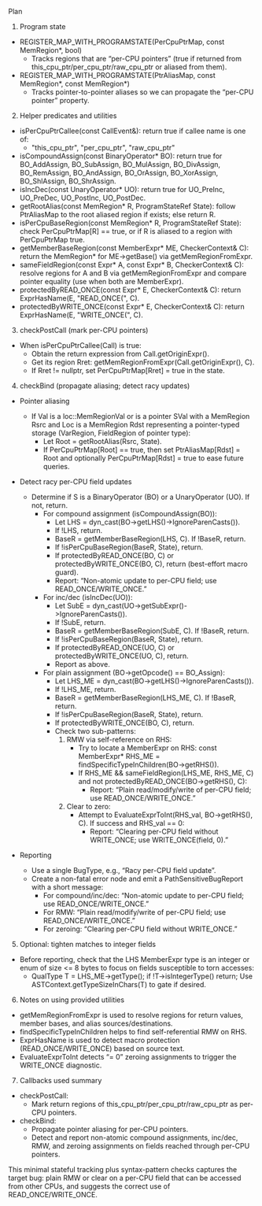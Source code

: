 Plan

1. Program state
- REGISTER_MAP_WITH_PROGRAMSTATE(PerCpuPtrMap, const MemRegion*, bool)
  - Tracks regions that are “per-CPU pointers” (true if returned from this_cpu_ptr/per_cpu_ptr/raw_cpu_ptr or aliased from them).
- REGISTER_MAP_WITH_PROGRAMSTATE(PtrAliasMap, const MemRegion*, const MemRegion*)
  - Tracks pointer-to-pointer aliases so we can propagate the “per-CPU pointer” property.

2. Helper predicates and utilities
- isPerCpuPtrCallee(const CallEvent&): return true if callee name is one of:
  - "this_cpu_ptr", "per_cpu_ptr", "raw_cpu_ptr"
- isCompoundAssign(const BinaryOperator* BO): return true for BO_AddAssign, BO_SubAssign, BO_MulAssign, BO_DivAssign, BO_RemAssign, BO_AndAssign, BO_OrAssign, BO_XorAssign, BO_ShlAssign, BO_ShrAssign.
- isIncDec(const UnaryOperator* UO): return true for UO_PreInc, UO_PreDec, UO_PostInc, UO_PostDec.
- getRootAlias(const MemRegion* R, ProgramStateRef State): follow PtrAliasMap to the root aliased region if exists; else return R.
- isPerCpuBaseRegion(const MemRegion* R, ProgramStateRef State): check PerCpuPtrMap[R] == true, or if R is aliased to a region with PerCpuPtrMap true.
- getMemberBaseRegion(const MemberExpr* ME, CheckerContext& C): return the MemRegion* for ME->getBase() via getMemRegionFromExpr.
- sameFieldRegion(const Expr* A, const Expr* B, CheckerContext& C): resolve regions for A and B via getMemRegionFromExpr and compare pointer equality (use when both are MemberExpr).
- protectedByREAD_ONCE(const Expr* E, CheckerContext& C): return ExprHasName(E, "READ_ONCE(", C).
- protectedByWRITE_ONCE(const Expr* E, CheckerContext& C): return ExprHasName(E, "WRITE_ONCE(", C).

3. checkPostCall (mark per-CPU pointers)
- When isPerCpuPtrCallee(Call) is true:
  - Obtain the return expression from Call.getOriginExpr().
  - Get its region Rret: getMemRegionFromExpr(Call.getOriginExpr(), C).
  - If Rret != nullptr, set PerCpuPtrMap[Rret] = true in the state.

4. checkBind (propagate aliasing; detect racy updates)
- Pointer aliasing
  - If Val is a loc::MemRegionVal or is a pointer SVal with a MemRegion Rsrc and Loc is a MemRegion Rdst representing a pointer-typed storage (VarRegion, FieldRegion of pointer type):
    - Let Root = getRootAlias(Rsrc, State).
    - If PerCpuPtrMap[Root] == true, then set PtrAliasMap[Rdst] = Root and optionally PerCpuPtrMap[Rdst] = true to ease future queries.

- Detect racy per-CPU field updates
  - Determine if S is a BinaryOperator (BO) or a UnaryOperator (UO). If not, return.
    - For compound assignment (isCompoundAssign(BO)):
      - Let LHS = dyn_cast<MemberExpr>(BO->getLHS()->IgnoreParenCasts()).
      - If !LHS, return.
      - BaseR = getMemberBaseRegion(LHS, C). If !BaseR, return.
      - If !isPerCpuBaseRegion(BaseR, State), return.
      - If protectedByREAD_ONCE(BO, C) or protectedByWRITE_ONCE(BO, C), return (best-effort macro guard).
      - Report: “Non-atomic update to per-CPU field; use READ_ONCE/WRITE_ONCE.”
    - For inc/dec (isIncDec(UO)):
      - Let SubE = dyn_cast<MemberExpr>(UO->getSubExpr()->IgnoreParenCasts()).
      - If !SubE, return.
      - BaseR = getMemberBaseRegion(SubE, C). If !BaseR, return.
      - If !isPerCpuBaseRegion(BaseR, State), return.
      - If protectedByREAD_ONCE(UO, C) or protectedByWRITE_ONCE(UO, C), return.
      - Report as above.
    - For plain assignment (BO->getOpcode() == BO_Assign):
      - Let LHS_ME = dyn_cast<MemberExpr>(BO->getLHS()->IgnoreParenCasts()).
      - If !LHS_ME, return.
      - BaseR = getMemberBaseRegion(LHS_ME, C). If !BaseR, return.
      - If !isPerCpuBaseRegion(BaseR, State), return.
      - If protectedByWRITE_ONCE(BO, C), return.
      - Check two sub-patterns:
        1) RMW via self-reference on RHS:
           - Try to locate a MemberExpr on RHS: const MemberExpr* RHS_ME = findSpecificTypeInChildren<MemberExpr>(BO->getRHS()).
           - If RHS_ME && sameFieldRegion(LHS_ME, RHS_ME, C) and not protectedByREAD_ONCE(BO->getRHS(), C):
             - Report: “Plain read/modify/write of per-CPU field; use READ_ONCE/WRITE_ONCE.”
        2) Clear to zero:
           - Attempt to EvaluateExprToInt(RHS_val, BO->getRHS(), C). If success and RHS_val == 0:
             - Report: “Clearing per-CPU field without WRITE_ONCE; use WRITE_ONCE(field, 0).”

- Reporting
  - Use a single BugType, e.g., “Racy per-CPU field update”.
  - Create a non-fatal error node and emit a PathSensitiveBugReport with a short message:
    - For compound/inc/dec: “Non-atomic update to per-CPU field; use READ_ONCE/WRITE_ONCE.”
    - For RMW: “Plain read/modify/write of per-CPU field; use READ_ONCE/WRITE_ONCE.”
    - For zeroing: “Clearing per-CPU field without WRITE_ONCE.”

5. Optional: tighten matches to integer fields
- Before reporting, check that the LHS MemberExpr type is an integer or enum of size <= 8 bytes to focus on fields susceptible to torn accesses:
  - QualType T = LHS_ME->getType(); if !T->isIntegerType() return; Use ASTContext.getTypeSizeInChars(T) to gate if desired.

6. Notes on using provided utilities
- getMemRegionFromExpr is used to resolve regions for return values, member bases, and alias sources/destinations.
- findSpecificTypeInChildren<MemberExpr> helps to find self-referential RMW on RHS.
- ExprHasName is used to detect macro protection (READ_ONCE/WRITE_ONCE) based on source text.
- EvaluateExprToInt detects “= 0” zeroing assignments to trigger the WRITE_ONCE diagnostic.

7. Callbacks used summary
- checkPostCall:
  - Mark return regions of this_cpu_ptr/per_cpu_ptr/raw_cpu_ptr as per-CPU pointers.
- checkBind:
  - Propagate pointer aliasing for per-CPU pointers.
  - Detect and report non-atomic compound assignments, inc/dec, RMW, and zeroing assignments on fields reached through per-CPU pointers.

This minimal stateful tracking plus syntax-pattern checks captures the target bug: plain RMW or clear on a per-CPU field that can be accessed from other CPUs, and suggests the correct use of READ_ONCE/WRITE_ONCE.
